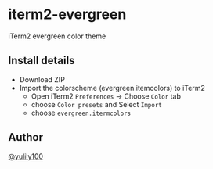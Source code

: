 # iterm2-evergreen
iTerm2 evergreen color theme

## Install details
- Download ZIP
- Import the colorscheme (evergreen.itemcolors) to iTerm2
  - Open iTerm2 `Preferences` -> Choose `Color` tab
  - choose `Color presets` and Select `Import`
  - choose `evergreen.itermcolors`

## Author
[@yulily100](https://twitter.com/yulily100)
